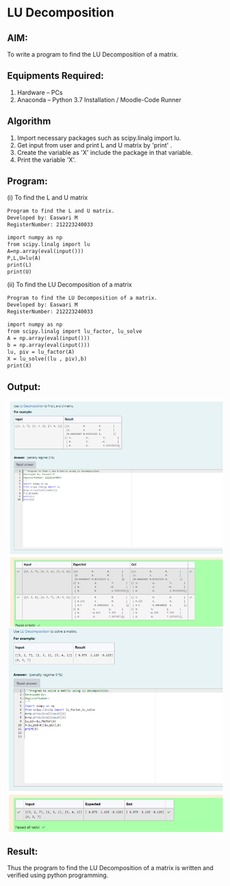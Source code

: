 # LU Decomposition 

## AIM:
To write a program to find the LU Decomposition of a matrix.

## Equipments Required:
1. Hardware – PCs
2. Anaconda – Python 3.7 Installation / Moodle-Code Runner

## Algorithm

1. Import necessary packages such as scipy.linalg import lu.
2. Get input from user and print L and U matrix by 'print' .
3. Create the variable as 'X' include the package in that variable.
4. Print the variable 'X'.

## Program:
(i) To find the L and U matrix
```
Program to find the L and U matrix.
Developed by: Easwari M
RegisterNumber: 212223240033
```
```
import numpy as np
from scipy.linalg import lu
A=np.array(eval(input()))
P,L,U=lu(A)
print(L)
print(U)
```
(ii) To find the LU Decomposition of a matrix
```
Program to find the LU Decomposition of a matrix.
Developed by: Easwari M
RegisterNumber: 212223240033
```
```
import numpy as np
from scipy.linalg import lu_factor, lu_solve
A = np.array(eval(input()))
b = np.array(eval(input()))
lu, piv = lu_factor(A)
X = lu_solve((lu , piv),b)
print(X)

```

## Output:
![lu decomposition](1.png)
![lu decomposition](2.png)


## Result:
Thus the program to find the LU Decomposition of a matrix is written and verified using python programming.

